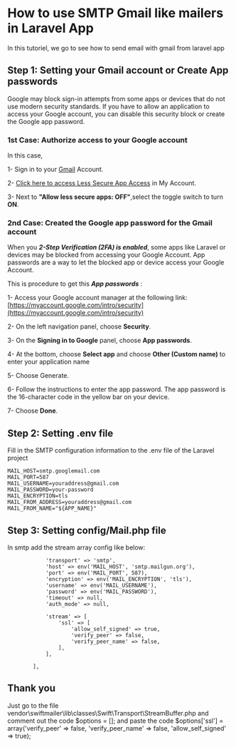 # How to use SMTP Gmail like mailers in Laravel App

In this tutoriel, we go to see how to send email with gmail from laravel app

## Step 1: Setting your Gmail account or Create App passwords

Google may block sign-in attempts from some apps or devices that do not use modern security standards. If you have to allow an application to access your Google account, you can disable this security block or create the Google app password.

### 1st Case: Authorize access to your Google account

In this case,

1- Sign in to your [Gmail](https://mail.google.com) Account.

2- [Click here to access Less Secure App Access](https://myaccount.google.com/intro/security) in My Account.

3- Next to **"Allow less secure apps: OFF"**,select the toggle switch to turn **ON**.

### 2nd Case: Created the Google app password for the Gmail account

When you ***2-Step Verification (2FA) is enabled***, some apps like Laravel or devices may be blocked from accessing your Google Account. App passwords are a way to let the blocked app or device access your Google Account.

This is procedure to get this  ***App passwords*** :

1- Access your Google account manager at the following link:[https://myaccount.google.com/intro/security](https://myaccount.google.com/intro/security)

2- On the left navigation panel, choose **Security**.

3- On the **Signing in to Google** panel, choose **App passwords**.

4- At the bottom, choose **Select app** and choose **Other (Custom name)** to enter your application name

5- Choose Generate.

6- Follow the instructions to enter the app password. The app password is the 16-character code in the yellow bar on your device.

7- Choose **Done**.

## Step 2: Setting .env file

Fill in the SMTP configuration information to the .env file of the Laravel project

```MAIL_MAILER=smtp
MAIL_HOST=smtp.googlemail.com
MAIL_PORT=587
MAIL_USERNAME=youraddress@gmail.com
MAIL_PASSWORD=your-password
MAIL_ENCRYPTION=tls
MAIL_FROM_ADDRESS=youraddress@gmail.com
MAIL_FROM_NAME="${APP_NAME}"
```

## Step 3: Setting config/Mail.php file

In smtp add the stream array config like below:

```'smtp' => [
            'transport' => 'smtp',
            'host' => env('MAIL_HOST', 'smtp.mailgun.org'),
            'port' => env('MAIL_PORT', 587),
            'encryption' => env('MAIL_ENCRYPTION', 'tls'),
            'username' => env('MAIL_USERNAME'),
            'password' => env('MAIL_PASSWORD'),
            'timeout' => null,
            'auth_mode' => null,

            'stream' => [
                'ssl' => [
                    'allow_self_signed' => true,
                    'verify_peer' => false,
                    'verify_peer_name' => false,
                ],
            ],

        ],
```

## Thank you

Just go to the file vendor\swiftmailer\lib\classes\Swift\Transport\StreamBuffer.php
and comment out the code $options = [];
and paste the code $options['ssl'] = array('verify_peer' => false, 'verify_peer_name' => false, 'allow_self_signed' => true);
